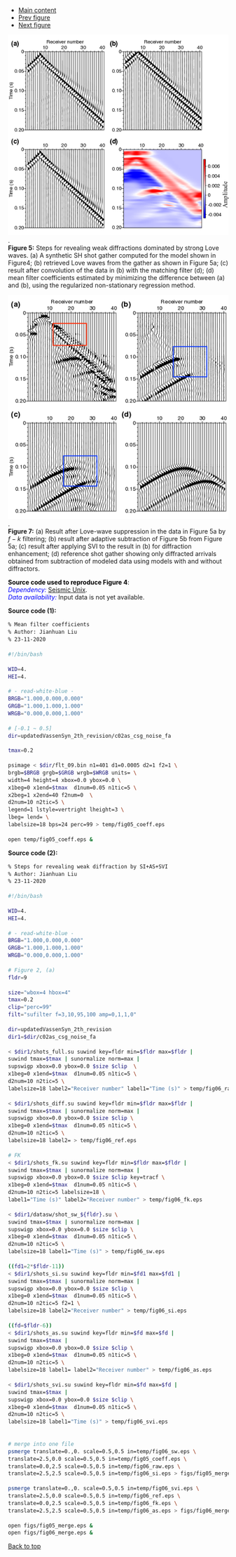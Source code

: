 - [Main content](ch3_main.md)
- [Prev figure](ch3_fig04.md)
- [Next figure](ch3_fig06.md)

![Figure 05](Figs/ch3_fig05.png).    
**Figure 5:** Steps for revealing weak diffractions dominated by strong Love waves. (a) A synthetic SH shot gather computed for the model shown in Figure4; (b) retrieved Love waves from the gather as shown in Figure 5a; (c) result after convolution of the data in (b) with the matching filter (d); (d) mean filter coefficients estimated by minimizing the difference between (a) and (b), using the regularized non-stationary regression method.

![Figure 07](Figs/ch3_fig07.png).   
**Figure 7:** (a) Result after Love-wave suppression in the data in Figure 5a by $f-k$ filtering; (b) result after adaptive subtraction of Figure 5b from Figure 5a; (c) result after applying SVI to the result in (b) for diffraction enhancement; (d) reference shot gather showing only diffracted arrivals obtained from subtraction of modeled data using models with and without diffractors.

<span style="color:black"> **Source code used to reproduce Figure 4**: </span> <br>
<span style="color:blue"> *Dependency:* </span> [Seismic Unix](https://github.com/JohnWStockwellJr/SeisUnix). <br>
<span style="color:blue"> *Data availability:* </span> Input data is not yet available.

**Source code (1):**
```sh
% Mean filter coefficients
% Author: Jianhuan Liu
% 23-11-2020

#!/bin/bash

WID=4.
HEI=4.

# - read-white-blue -
BRGB="1.000,0.000,0.000"
GRGB="1.000,1.000,1.000"
WRGB="0.000,0.000,1.000"

# [-0.1 ~ 0.5]
dir=updatedVassenSyn_2th_revision/c02as_csg_noise_fa

tmax=0.2

psimage < $dir/flt_09.bin n1=401 d1=0.0005 d2=1 f2=1 \
brgb=$BRGB grgb=$GRGB wrgb=$WRGB units= \
width=4 height=4 xbox=0.0 ybox=0.0 \
x1beg=0 x1end=$tmax  d1num=0.05 n1tic=5 \
x2beg=1 x2end=40 f2num=0  \
d2num=10 n2tic=5 \
legend=1 lstyle=vertright lheight=3 \
lbeg= lend= \
labelsize=18 bps=24 perc=99 > temp/fig05_coeff.eps

open temp/fig05_coeff.eps &

```

**Source code (2):**
```sh
% Steps for revealing weak diffraction by SI+AS+SVI
% Author: Jianhuan Liu
% 23-11-2020

#!/bin/bash

WID=4.
HEI=4.

# - read-white-blue -
BRGB="1.000,0.000,0.000"
GRGB="1.000,1.000,1.000"
WRGB="0.000,0.000,1.000"

# Figure 2, (a)
fldr=9

size="wbox=4 hbox=4"
tmax=0.2
clip="perc=99"
filt="sufilter f=3,10,95,100 amp=0,1,1,0"

dir=updatedVassenSyn_2th_revision
dir1=$dir/c02as_csg_noise_fa

< $dir1/shots_full.su suwind key=fldr min=$fldr max=$fldr |
suwind tmax=$tmax | sunormalize norm=max |
supswigp xbox=0.0 ybox=0.0 $size $clip  \
x1beg=0 x1end=$tmax  d1num=0.05 n1tic=5 \
d2num=10 n2tic=5 \
labelsize=18 label2="Receiver number" label1="Time (s)" > temp/fig06_raw.eps 

< $dir1/shots_diff.su suwind key=fldr min=$fldr max=$fldr |
suwind tmax=$tmax | sunormalize norm=max |
supswigp xbox=0.0 ybox=0.0 $size $clip \
x1beg=0 x1end=$tmax  d1num=0.05 n1tic=5 \
d2num=10 n2tic=5 \
labelsize=18 label2= > temp/fig06_ref.eps 

# FK
< $dir1/shots_fk.su suwind key=fldr min=$fldr max=$fldr |
suwind tmax=$tmax | sunormalize norm=max |
supswigp xbox=0.0 ybox=0.0 $size $clip key=tracf \
x1beg=0 x1end=$tmax  d1num=0.05 n1tic=5 \
d2num=10 n2tic=5 labelsize=18 \
label1="Time (s)" label2="Receiver number" > temp/fig06_fk.eps 

< $dir1/datasw/shot_sw_${fldr}.su \
suwind tmax=$tmax | sunormalize norm=max |
supswigp xbox=0.0 ybox=0.0 $size $clip \
x1beg=0 x1end=$tmax  d1num=0.05 n1tic=5 \
d2num=10 n2tic=5 \
labelsize=18 label1="Time (s)" > temp/fig06_sw.eps 

((fd1=2*$fldr-11))
< $dir1/shots_si.su suwind key=fldr min=$fd1 max=$fd1 |
suwind tmax=$tmax | sunormalize norm=max |
supswigp xbox=0.0 ybox=0.0 $size $clip \
x1beg=0 x1end=$tmax  d1num=0.05 n1tic=5 \
d2num=10 n2tic=5 f2=1 \
labelsize=18 label2="Receiver number" > temp/fig06_si.eps 

((fd=$fldr-6))
< $dir1/shots_as.su suwind key=fldr min=$fd max=$fd |
suwind tmax=$tmax | 
supswigp xbox=0.0 ybox=0.0 $size $clip \
x1beg=0 x1end=$tmax  d1num=0.05 n1tic=5 \
d2num=10 n2tic=5 \
labelsize=18 label1= label2="Receiver number" > temp/fig06_as.eps 

< $dir1/shots_svi.su suwind key=fldr min=$fd max=$fd |
suwind tmax=$tmax | 
supswigp xbox=0.0 ybox=0.0 $size $clip \
x1beg=0 x1end=$tmax  d1num=0.05 n1tic=5 \
d2num=10 n2tic=5 \
labelsize=18 label1="Time (s)" > temp/fig06_svi.eps 


# merge into one file
psmerge translate=0.,0. scale=0.5,0.5 in=temp/fig06_sw.eps \
translate=2.5,0.0 scale=0.5,0.5 in=temp/fig05_coeff.eps \
translate=0.0,2.5 scale=0.5,0.5 in=temp/fig06_raw.eps \
translate=2.5,2.5 scale=0.5,0.5 in=temp/fig06_si.eps > figs/fig05_merge.eps

psmerge translate=0.,0. scale=0.5,0.5 in=temp/fig06_svi.eps \
translate=2.5,0.0 scale=0.5,0.5 in=temp/fig06_ref.eps \
translate=0.0,2.5 scale=0.5,0.5 in=temp/fig06_fk.eps \
translate=2.5,2.5 scale=0.5,0.5 in=temp/fig06_as.eps > figs/fig06_merge.eps

open figs/fig05_merge.eps &
open figs/fig06_merge.eps &


```

<a href="#top">Back to top</a>
